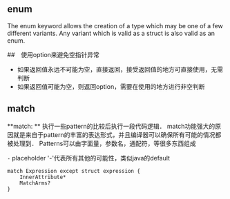 ## enum

The enum keyword allows the creation of a type which may be one of a few different variants. Any variant which is valid as a struct is also valid as an enum.

##　使用option来避免空指针异常
  - 如果返回值永远不可能为空，直接返回，接受返回值的地方可直接使用，无需判断
  - 如果返回值可能为空，则返回option，需要在使用的地方进行非空判断

## match
**match: ** 执行一些pattern的比较后执行一段代码逻辑．
match功能强大的原因就是来自于pattern的丰富的表达形式，并且编译器可以确保所有可能的情况都被处理到．
Patterns可以由字面量，参数名，通配符，等很多东西组成

`-` placeholder '-'代表所有其他的可能性，类似java的default

``` 
match Expression except struct expression {
    InnerAttribute*
    MatchArms?
} 
```
